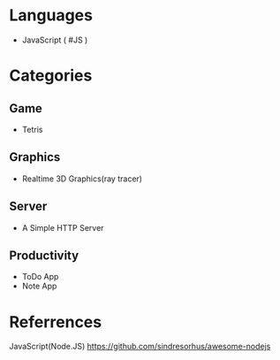 # Languages

- JavaScript ( #JS )

# Categories

## Game 
- Tetris

## Graphics
- Realtime 3D Graphics(ray tracer)

## Server
- A Simple HTTP Server 

## Productivity 

- ToDo App
- Note App



# Referrences

JavaScript(Node.JS)
https://github.com/sindresorhus/awesome-nodejs

